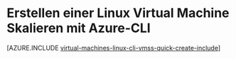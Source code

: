 <properties
    pageTitle="Erstellen virtueller Computer skalieren | Microsoft Azure"
    description="Erstellen einer virtuellen Skalieren mithilfe der Azure-CLI"
    services="virtual-machine-scale-sets"
    documentationCenter=""
    authors="gatneil"
    manager="madhana"
    editor="tysonn"
    tags="azure-resource-manager" />

<tags
    ms.service="virtual-machine-scale-sets"
    ms.workload="na"
    ms.tgt_pltfrm="na"
    ms.devlang="na"
    ms.topic="get-started-article"
    ms.date="03/22/2016"
    ms.author="gatneil"/>

# <a name="create-a-linux-virtual-machine-scale-set-using-azure-cli"></a>Erstellen einer Linux Virtual Machine Skalieren mit Azure-CLI

[AZURE.INCLUDE [virtual-machines-linux-cli-vmss-quick-create-include](../../includes/virtual-machines-linux-cli-vmss-quick-create-include.md)]
